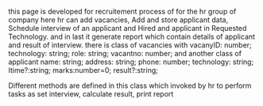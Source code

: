 this page is developed for recruitement process of for the hr group of company
here hr can add vacancies, Add and store applicant data, Schedule interview of an applicant and Hired and applicant in Requested Technology.
and in last it generate report which contain details of applicant and result of interview. 
there is class of vacancies with vacanyID: number; technology: string; role: string; vacantno: number;
and another class of applicant name: string; address: string; phone: number; technology: string; Itime?:string; marks:number=0; result?:string;

Different methods are defined in this class which invoked by hr to perform tasks as set interview, calculate result, print report
  